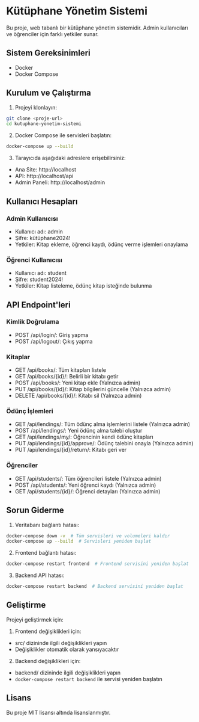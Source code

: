 # Kütüphane Yönetim Sistemi

Bu proje, web tabanlı bir kütüphane yönetim sistemidir. Admin kullanıcıları ve öğrenciler için farklı yetkiler sunar.

## Sistem Gereksinimleri

- Docker
- Docker Compose

## Kurulum ve Çalıştırma

1. Projeyi klonlayın:
```bash
git clone <proje-url>
cd kutuphane-yonetim-sistemi
```

2. Docker Compose ile servisleri başlatın:
```bash
docker-compose up --build
```

3. Tarayıcıda aşağıdaki adreslere erişebilirsiniz:
- Ana Site: http://localhost
- API: http://localhost/api
- Admin Paneli: http://localhost/admin

## Kullanıcı Hesapları

### Admin Kullanıcısı
- Kullanıcı adı: admin
- Şifre: kütüphane2024!
- Yetkiler: Kitap ekleme, öğrenci kaydı, ödünç verme işlemleri onaylama

### Öğrenci Kullanıcısı
- Kullanıcı adı: student
- Şifre: student2024!
- Yetkiler: Kitap listeleme, ödünç kitap isteğinde bulunma

## API Endpoint'leri

### Kimlik Doğrulama
- POST /api/login/: Giriş yapma
- POST /api/logout/: Çıkış yapma

### Kitaplar
- GET /api/books/: Tüm kitapları listele
- GET /api/books/{id}/: Belirli bir kitabı getir
- POST /api/books/: Yeni kitap ekle (Yalnızca admin)
- PUT /api/books/{id}/: Kitap bilgilerini güncelle (Yalnızca admin)
- DELETE /api/books/{id}/: Kitabı sil (Yalnızca admin)

### Ödünç İşlemleri
- GET /api/lendings/: Tüm ödünç alma işlemlerini listele (Yalnızca admin)
- POST /api/lendings/: Yeni ödünç alma talebi oluştur
- GET /api/lendings/my/: Öğrencinin kendi ödünç kitapları
- PUT /api/lendings/{id}/approve/: Ödünç talebini onayla (Yalnızca admin)
- PUT /api/lendings/{id}/return/: Kitabı geri ver

### Öğrenciler
- GET /api/students/: Tüm öğrencileri listele (Yalnızca admin)
- POST /api/students/: Yeni öğrenci kaydı (Yalnızca admin)
- GET /api/students/{id}/: Öğrenci detayları (Yalnızca admin)

## Sorun Giderme

1. Veritabanı bağlantı hatası:
```bash
docker-compose down -v  # Tüm servisleri ve volumeleri kaldır
docker-compose up --build  # Servisleri yeniden başlat
```

2. Frontend bağlantı hatası:
```bash
docker-compose restart frontend  # Frontend servisini yeniden başlat
```

3. Backend API hatası:
```bash
docker-compose restart backend  # Backend servisini yeniden başlat
```

## Geliştirme

Projeyi geliştirmek için:

1. Frontend değişiklikleri için:
- src/ dizininde ilgili değişiklikleri yapın
- Değişiklikler otomatik olarak yansıyacaktır

2. Backend değişiklikleri için:
- backend/ dizininde ilgili değişiklikleri yapın
- `docker-compose restart backend` ile servisi yeniden başlatın

## Lisans

Bu proje MIT lisansı altında lisanslanmıştır.